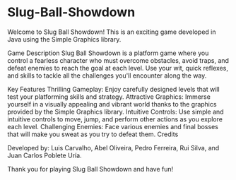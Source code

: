 # Slug-Ball-Showdown
Welcome to Slug Ball Showdown! This is an exciting game developed in Java using the Simple Graphics library.

Game Description
Slug Ball Showdown is a platform game where you control a fearless character who must overcome obstacles, avoid traps, and defeat enemies to reach the goal at each level. Use your wit, quick reflexes, and skills to tackle all the challenges you'll encounter along the way.

Key Features
Thrilling Gameplay: Enjoy carefully designed levels that will test your platforming skills and strategy.
Attractive Graphics: Immerse yourself in a visually appealing and vibrant world thanks to the graphics provided by the Simple Graphics library.
Intuitive Controls: Use simple and intuitive controls to move, jump, and perform other actions as you explore each level.
Challenging Enemies: Face various enemies and final bosses that will make you sweat as you try to defeat them.
Credits

Developed by: Luis Carvalho, Abel Oliveira, Pedro Ferreira, Rui Silva, and Juan Carlos Poblete Uría.

Thank you for playing Slug Ball Showdown and have fun!
